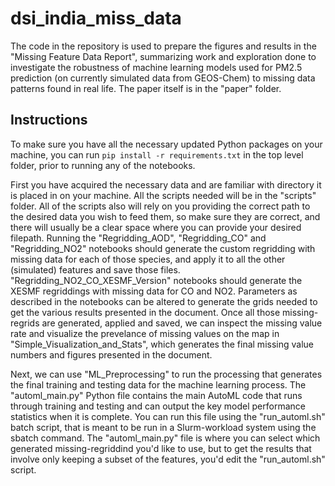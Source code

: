 # dsi_india_miss_data

The code in the repository is used to prepare the figures and results in the "Missing Feature Data Report",
summarizing work and exploration done to investigate the robustness of machine learning models used for PM2.5 
prediction (on currently simulated data from GEOS-Chem) to missing data patterns found in real life. The paper itself is in the "paper" folder.

## Instructions

To make sure you have all the necessary updated Python packages on your machine, you can run `pip install -r requirements.txt` in the top level folder, prior to running any of the notebooks.

First you have acquired the necessary data and are familiar with directory it is placed in on your machine. All the scripts needed will be in the "scripts" folder. All of the scripts also will rely on you providing the correct path to the desired data you wish to feed them, so make sure they are correct, and there will usually be a clear space where you can provide your desired filepath. Running the "Regridding_AOD", "Regridding_CO" and "Regridding_NO2" notebooks should generate the custom regridding with missing data for each of those species, and apply it to all the other (simulated) features and save those files. "Regridding_NO2_CO_XESMF_Version" notebooks should generate the XESMF regriddings with missing data for CO and NO2. Parameters as described in the notebooks can be altered to generate the grids needed to get the various results presented in the document. Once all those missing-regrids are generated, applied and saved, we can inspect the missing value rate and visualize the prevelance of missing values on the map in "Simple_Visualization_and_Stats", which generates the final missing value numbers and figures presented in the document. 

Next, we can use "ML_Preprocessing" to run the processing that generates the final training and testing data for the machine learning process. The "automl_main.py" Python file contains the main AutoML code that runs through training and testing and can output the key model performance statistics when it is complete. You can run this file using the "run_automl.sh" batch script, that is meant to be run in a Slurm-workload system using the sbatch command. The "automl_main.py" file is where you can select which generated missing-regriddind you'd like to use, but to get the results that involve only keeping a subset of the features, you'd edit the "run_automl.sh" script.
